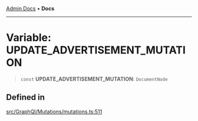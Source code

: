 [Admin Docs](/) • **Docs**

***

# Variable: UPDATE\_ADVERTISEMENT\_MUTATION

> `const` **UPDATE\_ADVERTISEMENT\_MUTATION**: `DocumentNode`

## Defined in

[src/GraphQl/Mutations/mutations.ts:511](https://github.com/PalisadoesFoundation/talawa-admin/blob/main/src/GraphQl/Mutations/mutations.ts#L511)
